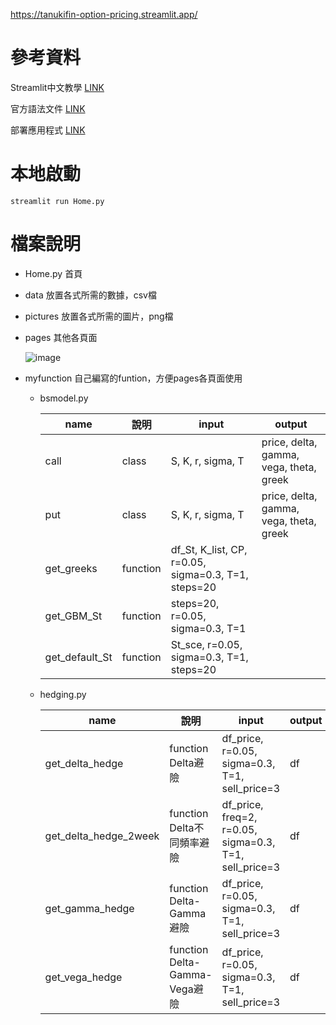 
https://tanukifin-option-pricing.streamlit.app/


# 參考資料
Streamlit中文教學
[LINK](https://medium.com/@yt.chen/%E6%A9%9F%E5%99%A8%E5%AD%B8%E7%BF%92-%E8%B3%87%E6%96%99%E7%A7%91%E5%AD%B8%E6%A1%86%E6%9E%B6%E6%87%89%E7%94%A8-streamlit%E5%85%A5%E9%96%80-1-d07478cd4d8)

官方語法文件
[LINK](https://docs.streamlit.io/library/api-reference)

部署應用程式
[LINK](https://blog.jiatool.com/posts/streamlit/)

# 本地啟動
```
streamlit run Home.py
```

# 檔案說明

* Home.py 首頁
* data 放置各式所需的數據，csv檔
* pictures 放置各式所需的圖片，png檔
* pages 其他各頁面
 
  ![image](https://github.com/TanukiFin/option_hedging/assets/73293068/276db6bb-f8ed-4625-8693-764b23f170d9)

* myfunction 自己編寫的funtion，方便pages各頁面使用
  * bsmodel.py
    <div align="left">

    | name  | 說明 | input | output |
    | ---------- | -----------| ---------- | -----------|
    | call  | class   | S, K, r, sigma, T | price, delta, gamma, vega, theta, greek   |
    | put   | class   | S, K, r, sigma, T | price, delta, gamma, vega, theta, greek   |
    | get_greeks   | function   | df_St, K_list, CP, r=0.05, sigma=0.3, T=1, steps=20 |   |
    | get_GBM_St   | function   | steps=20, r=0.05, sigma=0.3, T=1 |  |
    | get_default_St   | function   | St_sce, r=0.05, sigma=0.3, T=1, steps=20 | |

    </div>
    
  * hedging.py
    <div align="left">

    | name  | 說明 | input | output |
    | ---------- | -----------| ---------- | -----------|
    | get_delta_hedge  | function Delta避險   | df_price, r=0.05, sigma=0.3, T=1, sell_price=3 |  df  |
    | get_delta_hedge_2week   | function Delta不同頻率避險   | df_price, freq=2, r=0.05, sigma=0.3, T=1, sell_price=3 |  df  |
    | get_gamma_hedge   | function Delta-Gamma避險   | df_price, r=0.05, sigma=0.3, T=1, sell_price=3 | df  |
    | get_vega_hedge   | function  Delta-Gamma-Vega避險  | df_price, r=0.05, sigma=0.3, T=1, sell_price=3 | df |

    </div>
